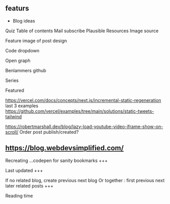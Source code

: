 ## featurs

- Blog ideas


Quiz
Table of contents
Mail subscribe
Plausible
Resources
Image source

Feature image of post design

Code dropdown

Open graph


Benlammers github

Series

Featured

https://vercel.com/docs/concepts/next.js/incremental-static-regeneration last 3 examples
https://github.com/vercel/examples/tree/main/solutions/static-tweets-tailwind

https://robertmarshall.dev/blog/lazy-load-youtube-video-iframe-show-on-scroll/
Order post publish/created?

https://blog.webdevsimplified.com/
----------------


Recreating ...codepen for sanity bookmarks  +++

Last updated +++

If no related blog, create previous next blog
Or together : first previous next later related posts  +++


Reading time